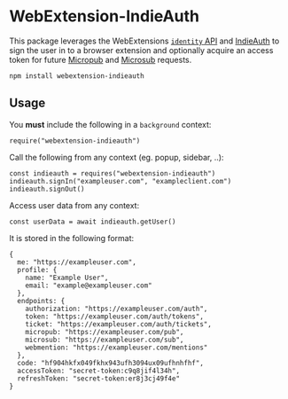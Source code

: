 # WebExtension-IndieAuth

This package leverages the WebExtensions [`identity` API][0] and
[IndieAuth][1] to sign the user in to a browser extension and optionally
acquire an access token for future [Micropub][2] and [Microsub][3] requests.

    npm install webextension-indieauth

## Usage

You **must** include the following in a `background` context:

    require("webextension-indieauth")

Call the following from any context (eg. popup, sidebar, ..):

    const indieauth = requires("webextension-indieauth")
    indieauth.signIn("exampleuser.com", "exampleclient.com")
    indieauth.signOut()

Access user data from any context:

    const userData = await indieauth.getUser()

It is stored in the following format:

    {
      me: "https://exampleuser.com",
      profile: {
        name: "Example User",
        email: "example@exampleuser.com"
      },
      endpoints: {
        authorization: "https://exampleuser.com/auth",
        token: "https://exampleuser.com/auth/tokens",
        ticket: "https://exampleuser.com/auth/tickets",
        micropub: "https://exampleuser.com/pub",
        microsub: "https://exampleuser.com/sub",
        webmention: "https://exampleuser.com/mentions"
      },
      code: "hf904hkfx049fkhx943ufh3094ux09ufhnhfhf",
      accessToken: "secret-token:c9q8jif4l34h",
      refreshToken: "secret-token:er8j3cj49f4e"
    }

[0]: //developer.mozilla.org/en-US/docs/Mozilla/Add-ons/WebExtensions/API/identity
[1]: //indieauth.spec.indieweb.org
[2]: //micropub.spec.indieweb.org
[3]: //indieweb.org/Microsub-spec
